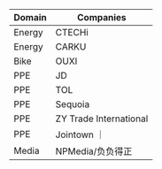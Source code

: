 | Domain | Companies |
| --- | --- |
| Energy | CTECHi |
| Energy | CARKU |
| Bike | OUXI |
| PPE | JD |
| PPE | TOL |
| PPE | Sequoia |
| PPE | ZY Trade International |
| PPE | Jointown ｜
| Media | NPMedia/负负得正 |
